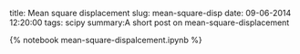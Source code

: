 title: Mean square displacement
slug: mean-square-disp
date: 09-06-2014 12:20:00
tags: scipy
summary:A short post on mean-square-displacement

{% notebook mean-square-dispalcement.ipynb %}
